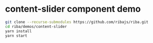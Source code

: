 # content-slider component demo

```bash
git clone --recurse-submodules https://github.com/ribajs/riba.git
cd riba/demos/content-slider
yarn install
yarn start
```

